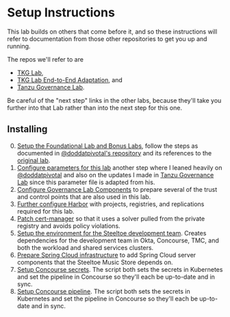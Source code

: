# Setup Instructions

This lab builds on others that come before it, and so these instructions will
refer to documentation from those other repositories to get you up and running.

The repos we'll refer to are

* [TKG Lab](https://github.com/Tanzu-Solutions-Engineering/tkg-lab),
* [TKG Lab End-to-End Adaptation](https://github.com/doddatpivotal/tkg-lab-e2e-adaptation), and
* [Tanzu Governance Lab](https://github.com/tanzu-end-to-end/governance-lab).

Be careful of the "next step" links in the other labs, because they'll take you 
further into that Lab rather than into the next step for this one.

## Installing

0. [Setup the Foundational Lab and Bonus Labs](https://github.com/doddatpivotal/tkg-lab-e2e-adaptation/blob/main/docs/00-tkg-lab-foundation.md), 
   follow the steps as documented in [@doddatpivotal's repository](https://github.com/doddatpivotal/tkg-lab-e2e-adaptation)
   and its references to the [original lab](https://github.com/Tanzu-Solutions-Engineering/tkg-lab).
1. [Configure parameters for this lab](01-lab-parameter-setup.md) another step
   where I leaned heavily on [@doddatpivotal](https://github.com/doddatpivotal) and also on
   the updates I made in [Tanzu Governance Lab](https://github.com/tanzu-end-to-end/governance-lab) 
   since this parameter file is adapted from his.
2. [Configure Governance Lab Components](02-configure-governance-lab.md) to prepare several
   of the trust and control points that are also used in this lab.
3. [Further configure Harbor](03-additional-harbor-config.md) with projects, registries,
   and replications required for this lab.
4. [Patch cert-manager](04-patch-cert-manager.md) so that it uses a solver pulled 
   from the private registry and avoids policy violations.
5. [Setup the environment for the Steeltoe development team](05-setup-team.md). 
   Creates dependencies for the development team in Okta, Concourse, TMC, and both 
   the workload and shared services clusters.
6. [Prepare Spring Cloud infrastructure](06-prepare-spring-cloud-infra.md) to add
   Spring Cloud server components that the Steeltoe Music Store depends on.
7. [Setup Concourse secrets](07-set-pipeline-secrets.md). The script 
   both sets the secrets in Kubernetes and set the pipeline in Concourse so they'll
   each be up-to-date and in sync.
8. [Setup Concourse pipeline](08-set-pipeline.md). The script 
   both sets the secrets in Kubernetes and set the pipeline in Concourse so they'll
   each be up-to-date and in sync.
